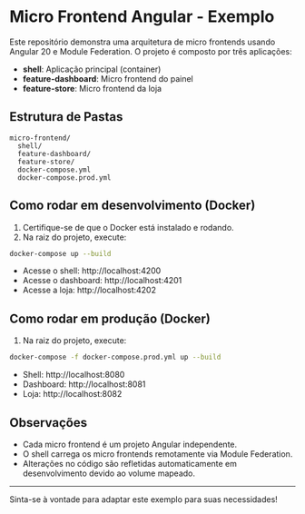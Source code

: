 # Micro Frontend Angular - Exemplo

Este repositório demonstra uma arquitetura de micro frontends usando Angular 20 e Module Federation. O projeto é composto por três aplicações:

- **shell**: Aplicação principal (container)
- **feature-dashboard**: Micro frontend do painel
- **feature-store**: Micro frontend da loja

## Estrutura de Pastas

```
micro-frontend/
  shell/
  feature-dashboard/
  feature-store/
  docker-compose.yml
  docker-compose.prod.yml
```

## Como rodar em desenvolvimento (Docker)

1. Certifique-se de que o Docker está instalado e rodando.
2. Na raiz do projeto, execute:

```sh
docker-compose up --build
```

- Acesse o shell: http://localhost:4200
- Acesse o dashboard: http://localhost:4201
- Acesse a loja: http://localhost:4202

## Como rodar em produção (Docker)

1. Na raiz do projeto, execute:

```sh
docker-compose -f docker-compose.prod.yml up --build
```

- Shell: http://localhost:8080
- Dashboard: http://localhost:8081
- Loja: http://localhost:8082

## Observações

- Cada micro frontend é um projeto Angular independente.
- O shell carrega os micro frontends remotamente via Module Federation.
- Alterações no código são refletidas automaticamente em desenvolvimento devido ao volume mapeado.

---

Sinta-se à vontade para adaptar este exemplo para suas necessidades!
